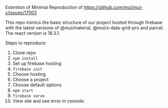 Extention of Minimal Reproduction of https://github.com/mui/mui-x/issues/17503

This repo mimics the basic structure of our project hosted through firebase 
with the latest versions of @mui/material, @mui/x-data-grid-pro and parcel. The react version is 18.3.1.

Steps to reproduce:

1. Clone repo
2. `npm install`
3. Set up firebase hosting
4. `firebase init`
5. Choose hosting
6. Choose a project
7. Choose default options
8. `npm start`
9. `firebase serve`
10. View site and see error in console: 
